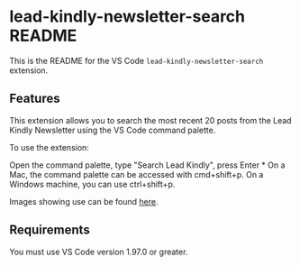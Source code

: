 # lead-kindly-newsletter-search README

This is the README for the VS Code `lead-kindly-newsletter-search` extension.

## Features

This extension allows you to search the most recent 20 posts from the Lead Kindly Newsletter using the VS Code command palette.

To use the extension:

Open the command palette, type "Search Lead Kindly", press Enter
    * On a Mac, the command palette can be accessed with cmd+shift+p.  On a Windows machine, you can use ctrl+shift+p.

Images showing use can be found [here](https://www.flickr.com/photos/156561177@N03/albums/72177720323851956/).

## Requirements

You must use VS Code version 1.97.0 or greater.
